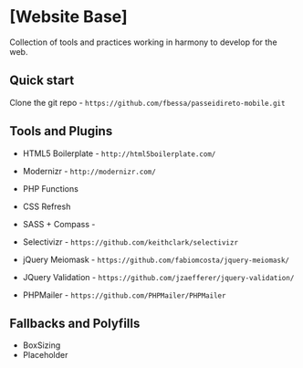 # [Website Base]

Collection of tools and practices working in harmony to develop for the web.

## Quick start

Clone the git repo - `https://github.com/fbessa/passeidireto-mobile.git`


## Tools and Plugins

* HTML5 Boilerplate - `http://html5boilerplate.com/`
* Modernizr - `http://modernizr.com/`
* PHP Functions

* CSS Refresh
* SASS + Compass -
* Selectivizr - `https://github.com/keithclark/selectivizr`

* jQuery Meiomask - `https://github.com/fabiomcosta/jquery-meiomask/`
* JQuery Validation - `https://github.com/jzaefferer/jquery-validation/`

* PHPMailer - `https://github.com/PHPMailer/PHPMailer`

## Fallbacks and Polyfills
* BoxSizing
* Placeholder